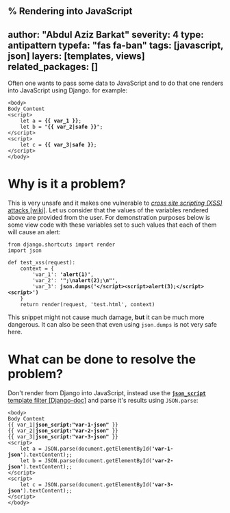 % Rendering into JavaScript
---
author: "Abdul Aziz Barkat"
severity: 4
type: antipattern
typefa: "fas fa-ban"
tags: [javascript, json]
layers: [templates, views]
related_packages: []
---

Often one wants to pass some data to JavaScript and to do that one renders into JavaScript using Django. for example:

<pre class="django"><code>&lt;body&gt;
Body Content
&lt;script&gt;
    let a = <b>{{ var_1 }}</b>;
    let b = &quot;<b>{{ var_2|safe }}</b>&quot;;
&lt;/script&gt;
&lt;script&gt;
    let c = <b>{{ var_3|safe }}</b>;
&lt;/script&gt;
&lt;/body&gt;</code></pre>

# Why is it a problem?

This is very unsafe and it makes one vulnerable to [*cross site scripting (XSS)* attacks [wiki]](https://en.wikipedia.org/wiki/Cross-site_scripting). Let us consider that the values of the variables rendered above are provided from the user. For demonstration purposes below is some view code with these variables set to such values that each of them will cause an alert:

<pre class="python"><code>from django.shortcuts import render
import json

def test_xss(request):
    context = {
        'var_1': <b>'alert(1)'</b>,
        'var_2': <b>'&quot;;\nalert(2);\n&quot;'</b>,
        'var_3': <b>json.dumps('&lt;/script&gt;&lt;script&gt;alert(3);&lt;/script&gt;&lt;script&gt;')</b>
    }
    return render(request, 'test.html', context)</code></pre>

This snippet might not cause much damage, **but** it can be much more dangerous. It can also be seen that even using `json.dumps` is not very safe here.

# What can be done to resolve the problem?

Don't render from Django into JavaScript, instead use the [**`json_script`** template filter [Django-doc]](https://docs.djangoproject.com/en/3.2/ref/templates/builtins/#json-script) and parse it's results using `JSON.parse`:

<pre class="django"><code>&lt;body&gt;
Body Content
{{ var_1<b>|json_script:&quot;var-1-json&quot;</b> }}
{{ var_2<b>|json_script:&quot;var-2-json&quot;</b> }}
{{ var_3<b>|json_script:&quot;var-3-json&quot;</b> }}
&lt;script&gt;
    let a = JSON.parse(document.getElementById(<b>'var-1-json'</b>).textContent);;
    let b = JSON.parse(document.getElementById(<b>'var-2-json'</b>).textContent);;
&lt;/script&gt;
&lt;script&gt;
    let c = JSON.parse(document.getElementById(<b>'var-3-json'</b>).textContent);;
&lt;/script&gt;
&lt;/body&gt;</code></pre>
